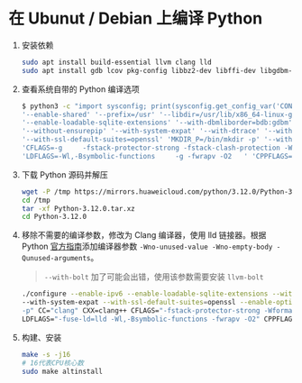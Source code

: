 # 在 Ubunut / Debian 上编译 Python

1. 安装依赖

   ```sh
   sudo apt install build-essential llvm clang lld
   sudo apt install gdb lcov pkg-config libbz2-dev libffi-dev libgdbm-dev libgdbm-compat-dev liblzma-dev libncurses-dev libreadline-dev libsqlite3-dev libssl-dev lzma lzma-dev tk-dev uuid-dev zlib1g-dev
   ```

2. 查看系统自带的 Python 编译选项

   ```sh
   $ python3 -c "import sysconfig; print(sysconfig.get_config_var('CONFIG_ARGS'))"
   '--enable-shared' '--prefix=/usr' '--libdir=/usr/lib/x86_64-linux-gnu' '--enable-ipv6'
   '--enable-loadable-sqlite-extensions' '--with-dbmliborder=bdb:gdbm' '--with-computed-gotos'
   '--without-ensurepip' '--with-system-expat' '--with-dtrace' '--with-wheel-pkg-dir=/usr/share/python-wheels/'
   '--with-ssl-default-suites=openssl' 'MKDIR_P=/bin/mkdir -p' '--with-system-ffi' 'CC=x86_64-linux-gnu-gcc'
   'CFLAGS=-g     -fstack-protector-strong -fstack-clash-protection -Wformat -Werror=format-security -fcf-protection  '
   'LDFLAGS=-Wl,-Bsymbolic-functions     -g -fwrapv -O2   ' 'CPPFLAGS=-Wdate-time -D_FORTIFY_SOURCE=2'
   ```

3. 下载 Python 源码并解压

   ```sh
   wget -P /tmp https://mirrors.huaweicloud.com/python/3.12.0/Python-3.12.0.tar.xz
   cd /tmp
   tar -xf Python-3.12.0.tar.xz
   cd Python-3.12.0
   ```
   
4. 移除不需要的编译参数，修改为 Clang 编译器，使用 lld 链接器。根据 Python
   [官方指南](https://devguide.python.org/getting-started/setup-building/index.html#clang)添加编译器参数
   `-Wno-unused-value -Wno-empty-body -Qunused-arguments`。

   > `--with-bolt` 加了可能会出错，使用该参数需要安装 `llvm-bolt`
   
   ```sh
   ./configure --enable-ipv6 --enable-loadable-sqlite-extensions --with-dbmliborder=bdb:gdbm --with-computed-gotos \
   --with-system-expat --with-ssl-default-suites=openssl --enable-optimizations --with-lto=full MKDIR_P="/bin/mkdir \
   -p" CC="clang" CXX=clang++ CFLAGS="-fstack-protector-strong -Wformat -Werror=format-security -fcf-protection -Wno-unused-value -Wno-empty-body -Qunused-arguments" \
   LDFLAGS="-fuse-ld=lld -Wl,-Bsymbolic-functions -fwrapv -O2" CPPFLAGS="-Wdate-time -D_FORTIFY_SOURCE=2" AR="llvm-ar"
   ```

5. 构建、安装

   ```sh
   make -s -j16
   # 16代表CPU核心数
   sudo make altinstall
   ```
